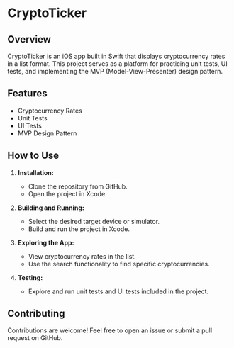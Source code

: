 # CryptoTicker

## Overview

CryptoTicker is an iOS app built in Swift that displays cryptocurrency rates in a list format. This project serves as a platform for practicing unit tests, UI tests, and implementing the MVP (Model-View-Presenter) design pattern.

## Features

- Cryptocurrency Rates
- Unit Tests
- UI Tests
- MVP Design Pattern

## How to Use

1. **Installation:**
   - Clone the repository from GitHub.
   - Open the project in Xcode.

2. **Building and Running:**
   - Select the desired target device or simulator.
   - Build and run the project in Xcode.

3. **Exploring the App:**
   - View cryptocurrency rates in the list.
   - Use the search functionality to find specific cryptocurrencies.

4. **Testing:**
   - Explore and run unit tests and UI tests included in the project.

## Contributing

Contributions are welcome! Feel free to open an issue or submit a pull request on GitHub.
